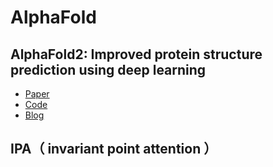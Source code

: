 # AlphaFold

## AlphaFold2: Improved protein structure prediction using deep learning
- [Paper](https://www.nature.com/articles/s41586-021-03819-2)
- [Code](https://github.com/google-deepmind/alphafold)
- [Blog](https://zhuanlan.zhihu.com/p/570610949)


## IPA（ invariant point attention ）